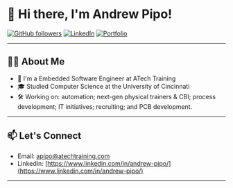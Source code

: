 # 👋 Hi there, I'm Andrew Pipo!

[![GitHub followers](https://img.shields.io/github/followers/yourusername?label=Follow&style=social)](https://github.com/apipo-atech)
[![LinkedIn](https://img.shields.io/badge/LinkedIn-blue?logo=linkedin&logoColor=white)]([https://linkedin.com/in/andrew-pipo/](https://www.linkedin.com/in/andrew-pipo/))
[![Portfolio](https://img.shields.io/badge/Portfolio-website-orange)](https://andrewpipo.com)

---

## 🧑‍💻 About Me

- 💼 I'm a Embedded Software Engineer at ATech Training
- 🎓 Studied Computer Science at the University of Cincinnati
- 🛠️ Working on: automation; next-gen physical trainers & CBI; process development; IT initiatives; recruiting; and PCB development.
---

## 📫 Let's Connect

- Email: [apipo@atechtraining.com](mailto:apipo@atechtraining.com)
- LinkedIn: [https://www.linkedin.com/in/andrew-pipo/](https://www.linkedin.com/in/andrew-pipo/)

---

